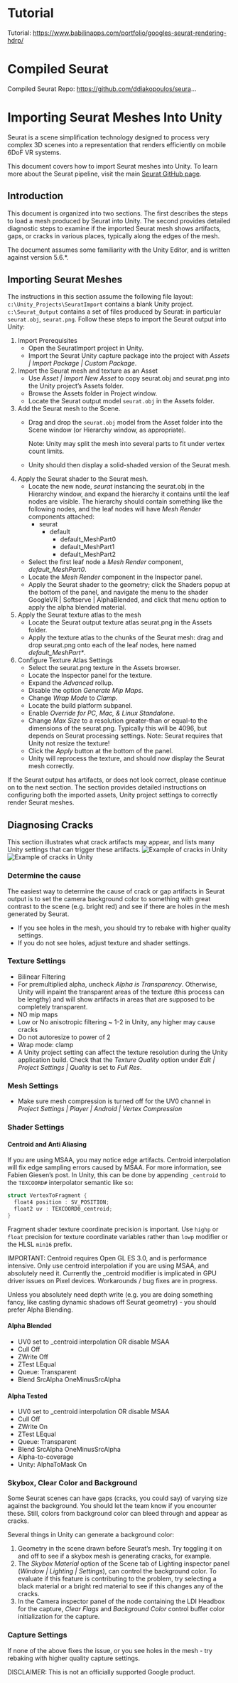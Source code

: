 # Tutorial 
Tutorial: https://www.babilinapps.com/portfolio/googles-seurat-rendering-hdrp/

# Compiled Seurat 
Compiled Seurat Repo: https://github.com/ddiakopoulos/seura...

# Importing Seurat Meshes Into Unity

Seurat is a scene simplification technology designed to process very complex 3D scenes into a representation that renders efficiently on mobile 6DoF VR systems.

This document covers how to import Seurat meshes into Unity. To learn more about the Seurat pipeline, visit the main [Seurat GitHub page](https://github.com/googlevr/seurat).

## Introduction

This document is organized into two sections. The first describes the steps to
load a mesh produced by Seurat into Unity. The second provides detailed
diagnostic steps to examine if the imported Seurat mesh shows artifacts, gaps,
or cracks in various places, typically along the edges of the mesh.

The document assumes some familiarity with the Unity Editor, and is written
against version 5.6.*.

## Importing Seurat Meshes

The instructions in this section assume the following file layout:
`c:\Unity_Projects\SeuratImport` contains a blank Unity project.
`c:\Seurat_Output` contains a set of files produced by Seurat: in particular
`seurat.obj`, `seurat.png`.  Follow these steps to import the Seurat output into
Unity:

1. Import Prerequisites
   * Open the SeuratImport project in Unity.
   * Import the Seurat Unity capture package into the project with
     _Assets | Import Package | Custom Package_.
2. Import the Seurat mesh and texture as an Asset
   * Use _Asset | Import New Asset_ to copy seurat.obj and seurat.png into the
     Unity project’s Assets folder.
   * Browse the Assets folder in Project window.
   * Locate the Seurat output model `seurat.obj` in the Assets folder.
3. Add the Seurat mesh to the Scene.
   * Drag and drop the `seurat.obj` model from the Asset folder into the Scene
     window (or Hierarchy window, as appropriate).

     Note: Unity may split the mesh into several parts to fit under vertex count
     limits.
   * Unity should then display a solid-shaded version of the Seurat mesh.
4. Apply the Seurat shader to the Seurat mesh.
   * Locate the new node, _seurat_ instancing the seurat.obj in the Hierarchy
     window, and expand the hierarchy it contains until the leaf nodes are
     visible. The hierarchy should contain something like the following nodes,
     and the leaf nodes will have _Mesh Render_ components attached:
     * seurat
       * default
         * default_MeshPart0
         * default_MeshPart1
         * default_MeshPart2
    * Select the first leaf node a _Mesh Render_ component, _default_MeshPart0_.
    * Locate the _Mesh Render_ component in the Inspector panel.
    * Apply the Seurat shader to the geometry; click the Shaders popup at the
      bottom of the panel, and navigate the menu to the shader GoogleVR |
      Softserve | AlphaBlended, and click that menu option to apply the alpha
      blended material.
5. Apply the Seurat texture atlas to the mesh
   * Locate the Seurat output texture atlas seurat.png in the Assets folder.
   * Apply the texture atlas to the chunks of the Seurat mesh: drag and drop
     seurat.png onto each of the leaf nodes, here named _default_MeshPart*_.
6. Configure Texture Atlas Settings
   * Select the seurat.png texture in the Assets browser.
   * Locate the Inspector panel for the texture.
   * Expand the _Advanced_ rollup.
   * Disable the option _Generate Mip Maps_.
   * Change _Wrap Mode_ to _Clamp_.
   * Locate the build platform subpanel.
   * Enable _Override for PC, Mac, & Linux Standalone_.
   * Change _Max Size_ to a resolution greater-than or equal-to the dimensions
     of the seurat.png. Typically this will be 4096, but depends on Seurat
     processing settings. Note: Seurat requires that Unity not resize the
     texture!
   * Click the _Apply_ button at the bottom of the panel.
   * Unity will reprocess the texture, and should now display the Seurat mesh
     correctly.

If the Seurat output has artifacts, or does not look correct, please continue on
to the next section. The section provides detailed instructions on configuring
both the imported assets, Unity project settings to correctly render Seurat
meshes.

## Diagnosing Cracks
This section illustrates what crack artifacts may appear, and lists many Unity
settings that can trigger these artifacts.
![Example of cracks in Unity](images/cracks_01.png)
![Example of cracks in Unity](images/cracks_02.png)

### Determine the cause
The easiest way to determine the cause of crack or gap artifacts in Seurat
output is to set the camera background color to something with great contrast to
the scene (e.g. bright red) and see if there are holes in the mesh generated by
Seurat.

* If you see holes in the mesh, you should try to rebake with higher quality
  settings.
* If you do not see holes, adjust texture and shader settings.

### Texture Settings
* Bilinear Filtering
* For premultiplied alpha, uncheck _Alpha is Transparency_. Otherwise, Unity
  will inpaint the transparent areas of the texture (this process can be
  lengthy) and will show artifacts in areas that are supposed to be completely
  transparent.
* NO mip maps
* Low or No anisotropic filtering ~ 1-2 in Unity, any higher may cause cracks
* Do not autoresize to power of 2
* Wrap mode: clamp
* A Unity project setting can affect the texture resolution during the Unity
  application build. Check that the _Texture Quality_ option under _Edit |
  Project Settings | Quality_ is set to _Full Res_.

### Mesh Settings
* Make sure mesh compression is turned off for the UV0 channel in _Project
  Settings | Player | Android | Vertex Compression_

### Shader Settings

#### Centroid and Anti Aliasing
If you are using MSAA, you may notice edge artifacts.  Centroid interpolation
will fix edge sampling errors caused by MSAA.  For more information, see Fabien
Giesen’s post.  In Unity, this can be done by appending `_centroid` to the
`TEXCOORD#` interpolator semantic like so:

```glsl
struct VertexToFragment {
  float4 position : SV_POSITION;
  float2 uv : TEXCOORD0_centroid;
}
```

Fragment shader texture coordinate precision is important. Use `highp` or
`float` precision for texture coordinate variables rather than `lowp` modifier
or the HLSL `min16` prefix.

IMPORTANT: Centroid requires Open GL ES 3.0, and is performance intensive.  Only
use centroid interpolation if you are using MSAA, and absolutely need it.
Currently the _centroid modifier is implicated in GPU driver issues on Pixel
devices. Workarounds / bug fixes are in progress.

Unless you absolutely need depth write (e.g. you are doing something fancy, like
casting dynamic shadows off Seurat geometry) - you should prefer Alpha Blending.

#### Alpha Blended
* UV0 set to _centroid interpolation OR disable MSAA
* Cull Off
* ZWrite Off
* ZTest LEqual
* Queue: Transparent
* Blend SrcAlpha OneMinusSrcAlpha

#### Alpha Tested
* UV0 set to _centroid interpolation OR disable MSAA
* Cull Off
* ZWrite On
* ZTest LEqual
* Queue: Transparent
* Blend SrcAlpha OneMinusSrcAlpha
* Alpha-to-coverage
* Unity: AlphaToMask On

### Skybox, Clear Color and Background
Some Seurat scenes can have gaps (cracks, you could say) of varying size against
the background. You should let the team know if you encounter these. Still,
colors from background color can bleed through and appear as cracks.

Several things in Unity can generate a background color:

1. Geometry in the scene drawn before Seurat’s mesh. Try toggling it on and off
   to see if a skybox mesh is generating cracks, for example.
2. The _Skybox Material_ option of the Scene tab of Lighting inspector panel
   (_Window | Lighting | Settings_), can control the background color. To
   evaluate if this feature is contributing to the problem, try selecting a
   black material or a bright red material to see if this changes any of the
   cracks.
3. In the Camera inspector panel of the node containing the LDI Headbox for the
   capture, _Clear Flags_ and _Background Color_ control buffer color
   initialization for the capture.

### Capture Settings
If none of the above fixes the issue, or you see holes in the mesh - try
rebaking with higher quality capture settings.

DISCLAIMER: This is not an officially supported Google product.

